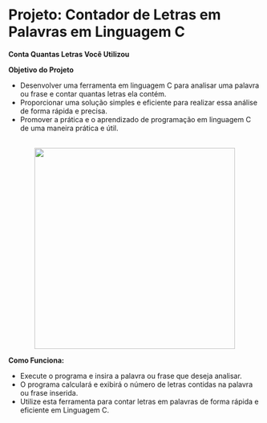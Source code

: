
# Projeto: Contador de Letras em Palavras em Linguagem C
**Conta Quantas Letras Você Utilizou**

**Objetivo do Projeto**
- Desenvolver uma ferramenta em linguagem C para analisar uma palavra ou frase e contar quantas letras ela contém.
- Proporcionar uma solução simples e eficiente para realizar essa análise de forma rápida e precisa.
- Promover a prática e o aprendizado de programação em linguagem C de uma maneira prática e útil.
<br>

<div align="center">
<img src="https://user-images.githubusercontent.com/93497276/183315645-70023649-8201-4316-8c8c-f6dde6197ac1.png" style="width: 400px"/>
</div>

**Como Funciona:**
- Execute o programa e insira a palavra ou frase que deseja analisar.
- O programa calculará e exibirá o número de letras contidas na palavra ou frase inserida.
- Utilize esta ferramenta para contar letras em palavras de forma rápida e eficiente em Linguagem C.

